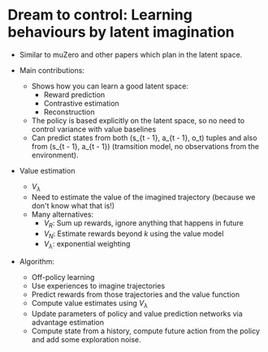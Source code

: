 # Dream to control: Learning behaviours by latent imagination

 - Similar to muZero and other papers which plan in the latent space.
 - Main contributions:
   - Shows how you can learn a good latent space:
     - Reward prediction
     - Contrastive estimation
     - Reconstruction
   - The policy is based explicitly on the latent space, so
     no need to control variance with value baselines
   - Can predict states from both (s_{t - 1}, a_{t - 1}, o_t)
     tuples and also from (s_{t - 1}, a_{t - 1}) (tramsition model,
     no observations from the environment).

 - Value estimation
   - $V_{\lambda}$
   - Need to estimate the value of the imagined trajectory (because we don't know what that is!)
   - Many alternatives:
     - $V_R$: Sum up rewards, ignore anything that happens in future
     - $V_N$: Estimate rewards beyond $k$ using the value model
     - $V_{\lambda}$: exponential weighting

 - Algorithm:
   - Off-policy learning
   - Use experiences to imagine trajectories
    - Predict rewards from those trajectories and the value function
    - Compute value estimates using $V_{\lambda}$
     - Update parameters of policy and value prediction networks via advantage estimation
   - Compute state from a history, compute future action from the policy and add some exploration noise.
